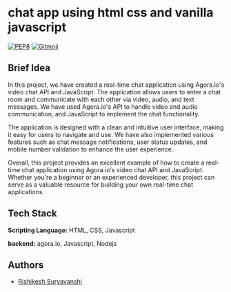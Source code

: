 # chat app using html css and vanilla javascript

[![PEP8](https://img.shields.io/badge/code%20style-pep8-orange.svg)](https://www.python.org/dev/peps/pep-0008/)
[![Gitmoji](https://img.shields.io/badge/gitmoji-%20🚀%20🐳-FFDD67.svg)](https://gitmoji.carloscuesta.me)


## Brief Idea
In this project, we have created a real-time chat application using Agora.io's video chat API and JavaScript. The application allows users to enter a chat room and communicate with each other via video, audio, and text messages. We have used Agora.io's API to handle video and audio communication, and JavaScript to implement the chat functionality.

The application is designed with a clean and intuitive user interface, making it easy for users to navigate and use. We have also implemented various features such as chat message notifications, user status updates, and mobile number validation to enhance the user experience.

Overall, this project provides an excellent example of how to create a real-time chat application using Agora.io's video chat API and JavaScript. Whether you're a beginner or an experienced developer, this project can serve as a valuable resource for building your own real-time chat applications.

## Tech Stack

**Scripting Language:** HTML, CSS, Javascript

**backend:** agora.io, Javascript, Nodejs



## Authors

- [Rishikesh Suryavanshi](https://www.github.com/rishits321)
